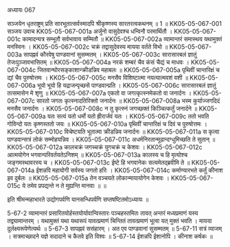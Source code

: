 अध्यायः 067

सञ्जयेन धृतराष्ट्रम् प्रति सारभूतात्सर्वस्मादपि श्रीकृष्णस्य सारतरत्वकथनम् ॥ 1 ॥
KK05-05-067-001	सञ्जय उवाच 
KK05-05-067-001a	अर्जुनो वासुदेवश्च धन्विनौ परमार्थितौ ।
KK05-05-067-001c	कामादन्यत्र सम्भूतौ सर्वभावाय सम्मितौ ॥
KK05-05-067-002a	व्यामान्तरं समास्थय यथामुक्तं मनस्विनः ।
KK05-05-067-002c	चक्रं तद्वासुदेवस्य मायया वर्तते विभो ॥
KK05-05-067-003a	सापह्नवं कौरवेषु पाण्डवानां सुसम्मतम् ।
KK05-05-067-003c	सारासारबलं ज्ञातुं तेजःपुञ्जावभासितम् ॥
KK05-05-067-004a	नरकं शम्बरं चैव कंसं चैद्यं च माधवः ।
KK05-05-067-004c	जितवान्घोरसङ्काशान्क्रीडन्निव महाबलः ॥
KK05-05-067-005a	पृथिवीं चान्तरिक्षं च द्यां चैव पुरुषोत्तमः ।
KK05-05-067-005c	मनसैव विशिष्टात्मा नयत्यात्मवशं वशी ॥
KK05-05-067-006a	भूयो भूयो हि यद्राजन्पृच्छसे पाण्डवान्प्रति ।
KK05-05-067-006c	सारासारबलं ज्ञातुं तत्समासेन मे शृणु ॥
KK05-05-067-007a	एकतो वा जगत्कृत्स्नमेकतो वा जनार्दनः ।
KK05-05-067-007c	सारतो जगतः कृत्स्नादतिरिक्तो जनार्दनः ॥
KK05-05-067-008a	भस्म कुर्याज्जगदिदं मनसैव जनार्दनः ।
KK05-05-067-008c	न तु कृत्स्नं जगच्छक्तं किञ्चित्कर्तुं जनार्दने ॥
KK05-05-067-009a	यतः सत्यं यतो धर्मो यतो ह्रीरार्जवं यतः ।
KK05-05-067-009c	ततो भवति गोविन्दो यतः कृष्णस्ततो जयः ॥
KK05-05-067-010a	पृथिवीं चान्तरिक्षं च दिवं च पुरुषोत्तमः ।
KK05-05-067-010c	विचेष्टयति भूतात्मा क्रीडन्निव जनार्दनः ॥
KK05-05-067-011a	स कृत्वा पाण्डवान्सत्रं लोकं सम्मोहयन्निव ।
KK05-05-067-011c	अधर्मनिरतान्मूढान्दग्धुमिच्छति ते सुतान् ॥
KK05-05-067-012a	कालचक्रं जगच्चक्रं युगचक्रं च केशवः ।
KK05-05-067-012c	आत्मयोगेन भगवान्परिवर्तयतेऽनिशम् ॥
KK05-05-067-013a	कालस्य च हि मृत्योश्च जङ्गमस्थावरस्य च ।
KK05-05-067-013c	ईष्टे हि भगवानेकः सत्यमेतद्ब्रवीमि ते ॥
KK05-05-067-014a	ईशन्नपि महायोगी सर्वस्य जगतो हरिः ।
KK05-05-067-014c	कर्माण्यारभते कर्तुं कीनाश इव दुर्बलः ॥
KK05-05-067-015a	तेन वञ्चयते लोकान्मायायोगेन केशवः ।
KK05-05-067-015c	ये तमेव प्रपद्यन्ते न ते मुह्यन्ति मानवाः ॥ ॥

इति श्रीमन्महाभारते उद्योगपर्वणि यानसन्धिपर्वणि सप्तषष्टितमोऽध्यायः ॥

5-67-2 व्यामान्तरं प्रसारितयोर्हस्तयोर्यावान्विस्तारः पञ्चहस्तमितः तावत् अन्तरं मध्यप्रमाणं यस्य तद्व्यामान्तरम् । यथामुक्तं यथा यथारूपं यावत्प्रमाणं चिन्तितं तावत्प्रमाणं भूत्वा यत् मुक्तं भवति । मायया दुर्लक्ष्यरूपेणेत्यर्थः ॥ 5-67-3 सापह्नवं ससंहारम् । अत एव पाण्डवानां सुसम्मतम् ॥ 5-67-11 सत्रं व्याजम् । सत्रमाच्छादने यज्ञे सदादाने च कैतवे इति विश्वः ॥ 5-67-14 ईशन्नपि ईशानोपि । कीनाश कर्षकः ॥
